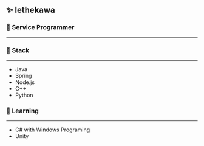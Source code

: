 ✨ lethekawa
---
### 💬 Service Programmer
---
### 🔭 Stack
---
  * Java           
  * Spring         
  * Node.js        
  * C++            
  * Python         
  
### 🌱 Learning
---
  * C# with Windows Programing
  * Unity
